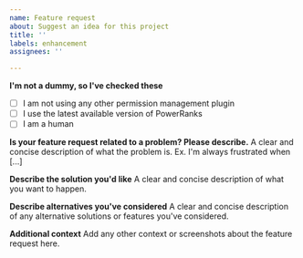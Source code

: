 ```yaml
---
name: Feature request
about: Suggest an idea for this project
title: ''
labels: enhancement
assignees: ''

---
```


**I'm not a dummy, so I've checked these**
- [ ] I am not using any other permission management plugin
- [ ] I use the latest available version of PowerRanks
- [ ] I am a human

**Is your feature request related to a problem? Please describe.**
A clear and concise description of what the problem is. Ex. I'm always frustrated when [...]

**Describe the solution you'd like**
A clear and concise description of what you want to happen.

**Describe alternatives you've considered**
A clear and concise description of any alternative solutions or features you've considered.

**Additional context**
Add any other context or screenshots about the feature request here.
